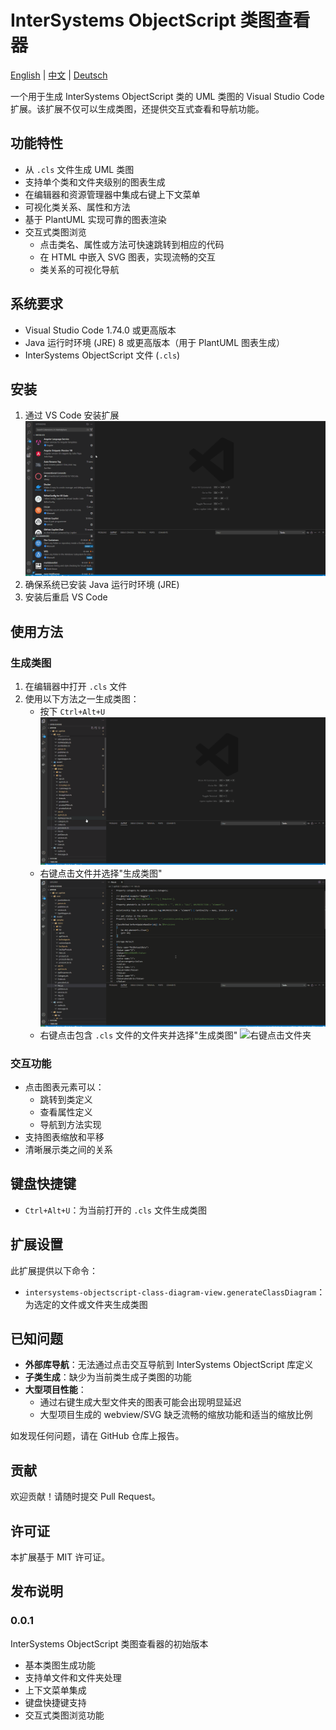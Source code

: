 # InterSystems ObjectScript 类图查看器

[English](README.md) | [中文](README.zh-CN.md) | [Deutsch](README.de-DE.md)

一个用于生成 InterSystems ObjectScript 类的 UML 类图的 Visual Studio Code 扩展。该扩展不仅可以生成类图，还提供交互式查看和导航功能。

## 功能特性

- 从 `.cls` 文件生成 UML 类图
- 支持单个类和文件夹级别的图表生成
- 在编辑器和资源管理器中集成右键上下文菜单
- 可视化类关系、属性和方法
- 基于 PlantUML 实现可靠的图表渲染
- 交互式类图浏览
  - 点击类名、属性或方法可快速跳转到相应的代码
  - 在 HTML 中嵌入 SVG 图表，实现流畅的交互
  - 类关系的可视化导航

## 系统要求

- Visual Studio Code 1.74.0 或更高版本
- Java 运行时环境 (JRE) 8 或更高版本（用于 PlantUML 图表生成）
- InterSystems ObjectScript 文件 (`.cls`)

## 安装
1. 通过 VS Code 安装扩展
![安装插件](images/install_plugin.gif)
2. 确保系统已安装 Java 运行时环境 (JRE)
3. 安装后重启 VS Code

## 使用方法

### 生成类图
1. 在编辑器中打开 `.cls` 文件
2. 使用以下方法之一生成类图：
   - 按下 `Ctrl+Alt+U`
   ![按下快捷键](images/press_shortcut.gif)
   - 右键点击文件并选择"生成类图"
   ![右键点击文件](images/right_click_file.gif)
   - 右键点击包含 `.cls` 文件的文件夹并选择"生成类图"
   ![右键点击文件夹](images/right_click_folder.gif)

### 交互功能
- 点击图表元素可以：
  - 跳转到类定义
  - 查看属性定义
  - 导航到方法实现
- 支持图表缩放和平移
- 清晰展示类之间的关系

## 键盘快捷键

- `Ctrl+Alt+U`：为当前打开的 `.cls` 文件生成类图

## 扩展设置

此扩展提供以下命令：

* `intersystems-objectscript-class-diagram-view.generateClassDiagram`：为选定的文件或文件夹生成类图

## 已知问题

- **外部库导航**：无法通过点击交互导航到 InterSystems ObjectScript 库定义
- **子类生成**：缺少为当前类生成子类图的功能
- **大型项目性能**：
  - 通过右键生成大型文件夹的图表可能会出现明显延迟
  - 大型项目生成的 webview/SVG 缺乏流畅的缩放功能和适当的缩放比例

如发现任何问题，请在 GitHub 仓库上报告。

## 贡献

欢迎贡献！请随时提交 Pull Request。

## 许可证

本扩展基于 MIT 许可证。

## 发布说明

### 0.0.1

InterSystems ObjectScript 类图查看器的初始版本
- 基本类图生成功能
- 支持单文件和文件夹处理
- 上下文菜单集成
- 键盘快捷键支持
- 交互式类图浏览功能 